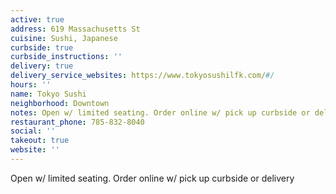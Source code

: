 ```yaml
---
active: true
address: 619 Massachusetts St
cuisine: Sushi, Japanese
curbside: true
curbside_instructions: ''
delivery: true
delivery_service_websites: https://www.tokyosushilfk.com/#/
hours: ''
name: Tokyo Sushi
neighborhood: Downtown
notes: Open w/ limited seating. Order online w/ pick up curbside or delivery
restaurant_phone: 785-832-8040
social: ''
takeout: true
website: ''
---
```


Open w/ limited seating. Order online w/ pick up curbside or delivery